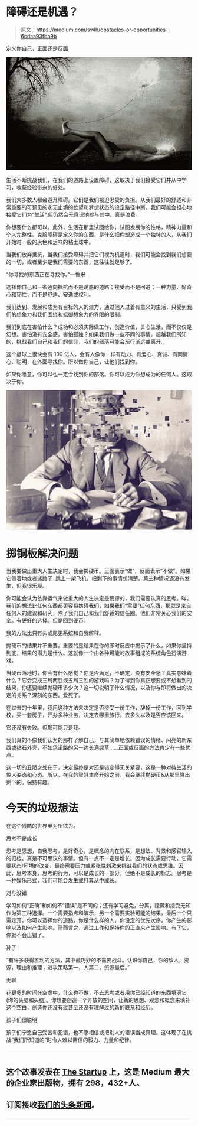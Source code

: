 # 障碍还是机遇？

> 原文：<https://medium.com/swlh/obstacles-or-opportunities-6cdaa93fba9b>

定义你自己，正面还是反面

![](img/d66b70928d2aece92d269e66b6c87e68.png)

生活不断挑战我们，在我们的道路上设置障碍，这取决于我们接受它们并从中学习，收获经验带来的好处。

我们大多数人都会避开障碍。它们是我们被迫忍受的负担。从我们最好的舒适和非常重要的可预见的永无止境的欲望和梦想状态的设定路径中断。我们可能会担心地接受它们为“生活”,但仍然会无意识地参与其中。真是浪费。

你想要什么都可以。此外，生活在那里试图给你，试图发展你的性格，精神力量和个人完整性。克服障碍是定义你的东西，是什么把你塑造成一个独特的人，从我们开始时一般的灰色和乏味的粘土球中。

当我们放弃抵抗，当我们接受障碍并把它们视为机遇时，我们可能会找到我们想要的一切，或者至少是我们需要的东西，这往往就足够了。

“你寻找的东西正在寻找你。”—鲁米

选择你自己和一条通向抵抗而不是诱惑的道路；接受而不是回避；一种力量、好奇心和韧性，而不是舒适、安逸或权利。

我们达到、发展和成为有目标的人的潜力，通过他人过着有意义的生活，只受到我们的想象力和我们围绕和抵御想象力的界限的限制。

我们到底在害怕什么？成功和必须实际做工作，创造价值，关心生活，而不仅仅是幻想。害怕没有安全感，害怕孤独？如果我们做一些不同的事情，超越我们所知的，挑战我们自己和我们的信仰，我们的部落可能会渐行渐远或离开..

这个星球上很快会有 100 亿人，会有人像你一样有动力、有爱心、真诚、有同情心、聪明，在外面寻找你。所以做你自己，让他们找到你。

如果你愿意，你可以也一定会找到你的部落。你可以成为你想成为的任何人。这取决于你。

![](img/6d0d62560a08d92de09aaae68402bf1c.png)

# 掷铜板解决问题

当我要做出重大人生决定时，我会掷硬币。正面表示“做”，反面表示“不做”。如果它侧着地或者迷路了..跳上一架飞机，把剩下的事情想清楚。第三种情况还没有发生，但我很乐观。

你可能会认为依靠运气来做重大的人生决定是荒谬的，我们需要认真的思考。咩。我们的想法比任何东西都更容易妨碍我们，如果我们“需要”任何东西，那就是来自任何人的建议和研究，除了我们自己和我们舒适的信任圈。他们非常关心我们的安全。有更好的选择。但是回到硬币。

我的方法比只有头或尾更系统和自我解释。

抛硬币的结果并不重要。重要的是结果在你的即时反应中揭示了什么，如果你坚持到底，结果的潜力是什么。这就像一个由各种可能的故事组成的系统角色扮演游戏。

当硬币落地时，你会有什么感觉？你是否满足，不确定，没有安全感？真实意味着什么？它会变成三局两胜或五局三胜的游戏吗？为了得到你真正想要或不想看到的结果，你还要继续抛硬币多少次？这一切说明了什么情况，以及你与即将做出的决定的关系？深刻的东西。爱死了。

在过去的十年里，我用这种方法来决定是否接受一份工作，辞掉一份工作，回到学校，买一套房子，开办多种业务，决定去哪里旅行，去多久以及是否应该回来。

它还没有失败。但那可能只是我。

我们真的不像我们认为的那样了解自己，与其简单地依赖错误的情绪、闪亮的新东西或钻石外壳，不如承诺路的另一边长满绿草……正面或反面的方法肯定有一些优点。

这一切的丑陋之处在于，决定最终是对还是错变得无关紧要，这是一种对待生活的惊人姿态和心态。所以，在我的智慧生命开始之前，我会继续抛硬币&从那里算出剩下的。保持有趣。

# 今天的垃圾想法

在这个残酷的世界里为所欲为。

思考不是成长

思考是思想，自我思考，是好奇心，是概念的内在联系，是想法、背景和感官输入的归档。真是不可思议的事情。但有一点不一定是增长。因为成长需要行动，它需要状态/环境的改变，最终需要压力或紧张性刺激来挑战我们的状态或思维。因此，思考本身，思考的行为，可以是成长的一部分，但绝不是成长的标志。思考是一种娱乐形式，我们可能会发生或打算从中成长。

对与没错

学习如何“正确”和如何不“错误”是不同的；还有学习避免，分离，隐藏和接受无知作为第三种选择。一个需要指点和演示，另一个需要实验可能的结果，最后一个只需走开。你可以选择你的道路，你是什么样的人，你设定的优先次序，你产生的影响以及如何产生影响。简而言之，通过工作和保持你的正直来产生影响。有了它，你就不会出错了。

孙子

“有许多获得胜利的方法，其中最巧妙的不需要战斗。认识你自己，你的敌人，资源，理由和推理；进攻策略第一，人第二，资源最后。”

无聊

花更多的时间在空虚中，什么也不做，不去思考或者用你已经知道的东西填满它(你的头脑和头脑)。你想要创造一个开放的空间，让新的思想、观念和概念来填补这个空白，创造你还没有过甚至还没有理解过的新的联系和经历。

孩子们很聪明

孩子们宁愿自己受苦和犯错，也不愿相信或把别人的错误当成真理。这体现了在挑战“我们所知道的”时令人难以置信的毅力、力量和纪律。

![](img/731acf26f5d44fdc58d99a6388fe935d.png)

## 这个故事发表在 [The Startup](https://medium.com/swlh) 上，这是 Medium 最大的企业家出版物，拥有 298，432+人。

## 订阅接收[我们的头条新闻](http://growthsupply.com/the-startup-newsletter/)。

![](img/731acf26f5d44fdc58d99a6388fe935d.png)